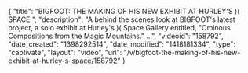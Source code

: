 {
    "title": "BIGFOOT: THE MAKING OF HIS NEW EXHIBIT AT HURLEY'S )( SPACE ",
    "description": "A behind the scenes look at BIGFOOT's latest project, a solo exhibit at Hurley's )( Space Gallery entitled, \"Ominous Compositions from the Magic Mountains.\" ...",
    "videoid": "158792",
    "date_created": "1398292514",
    "date_modified": "1418181334",
    "type": "captivate",
    "layout": "video",
    "url": "\/v\/bigfoot-the-making-of-his-new-exhibit-at-hurley-s-space\/158792"
}